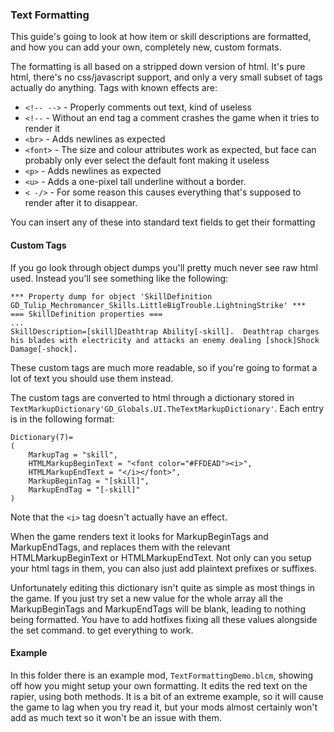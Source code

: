 ### Text Formatting
This guide's going to look at how item or skill descriptions are formatted, and how you can add your own, completely new, custom formats.

The formatting is all based on a stripped down version of html. It's pure html, there's no css/javascript support, and only a very small subset of tags actually do anything. Tags with known effects are:
- `<!-- -->` - Properly comments out text, kind of useless
- `<!--` - Without an end tag a comment crashes the game when it tries to render it
- `<br>` - Adds newlines as expected
- `<font>` - The size and colour attributes work as expected, but face can probably only ever select the default font making it useless
- `<p>` - Adds newlines as expected
- `<u>` - Adds a one-pixel tall underline without a border.
- `< -/>` - For some reason this causes everything that's supposed to render after it to disappear.

You can insert any of these into standard text fields to get their formatting

#### Custom Tags
If you go look through object dumps you'll pretty much never see raw html used. Instead you'll see something like the following:

```
*** Property dump for object 'SkillDefinition GD_Tulip_Mechromancer_Skills.LittleBigTrouble.LightningStrike' ***
=== SkillDefinition properties ===
...
SkillDescription=[skill]Deathtrap Ability[-skill].  Deathtrap charges his blades with electricity and attacks an enemy dealing [shock]Shock Damage[-shock].
```

These custom tags are much more readable, so if you're going to format a lot of text you should use them instead.

The custom tags are converted to html through a dictionary stored in `TextMarkupDictionary'GD_Globals.UI.TheTextMarkupDictionary'`. Each entry is in the following format:

```
Dictionary(7)=
(
    MarkupTag = "skill",
    HTMLMarkupBeginText = "<font color="#FFDEAD"><i>",
    HTMLMarkupEndText = "</i></font>",
    MarkupBeginTag = "[skill]",
    MarkupEndTag = "[-skill]"
)
```
Note that the `<i>` tag doesn't actually have an effect.

When the game renders text it looks for MarkupBeginTags and MarkupEndTags, and replaces them with the relevant HTMLMarkupBeginText or HTMLMarkupEndText. Not only can you setup your html tags in them, you can also just add plaintext prefixes or suffixes.

Unfortunately editing this dictionary isn't quite as simple as most things in the game. If you just try set a new value for the whole array all the MarkupBeginTags and MarkupEndTags will be blank, leading to nothing being formatted. You have to add hotfixes fixing all these values alongside the set command. to get everything to work.

#### Example
In this folder there is an example mod, `TextFormattingDemo.blcm`, showing off how you might setup your own formatting. It edits the red text on the rapier, using both methods. It is a bit of an extreme example, so it will cause the game to lag when you try read it, but your mods almost certainly won't add as much text so it won't be an issue with them.

